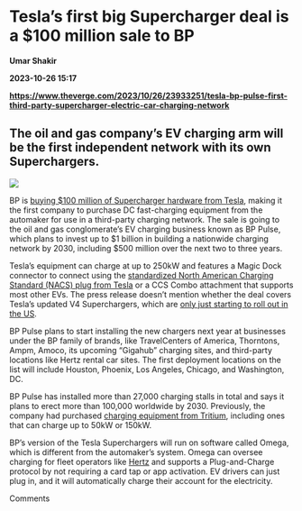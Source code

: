 # Tesla’s first big Supercharger deal is a $100 million sale to BP
**Umar Shakir**

**2023-10-26 15:17**

**https://www.theverge.com/2023/10/26/23933251/tesla-bp-pulse-first-third-party-supercharger-electric-car-charging-network**

The oil and gas company’s EV charging arm will be the first independent network with its own Superchargers.
-----------------------------------------------------------------------------------------------------------

![](https://cdn.vox-cdn.com/thumbor/qQnfXCnBqQcahdBYTuKtY_4GHeI=/0x0:1080x720/1200x628/filters:focal(540x360:541x361)/cdn.vox-cdn.com/uploads/chorus_asset/file/25034842/bp_pulse_tesla_chargers.png.img.1280.medium.png.jpeg)

BP is [buying $100 million of Supercharger hardware from Tesla](https://www.bp.com/en/global/corporate/news-and-insights/press-releases/bp-boosts-ev-charging-network-with-100-million-dollar-order-of-tesla-ultra-fast-chargers.html), making it the first company to purchase DC fast-charging equipment from the automaker for use in a third-party charging network. The sale is going to the oil and gas conglomerate’s EV charging business known as BP Pulse, which plans to invest up to $1 billion in building a nationwide charging network by 2030, including $500 million over the next two to three years.

Tesla’s equipment can charge at up to 250kW and features a Magic Dock connector to connect using the [standardized North American Charging Standard (NACS) plug from Tesla](https://www.theverge.com/2023/6/27/23775208/tesla-nacs-electric-car-charging-standard-sae-chargepoint) or a CCS Combo attachment that supports most other EVs. The press release doesn’t mention whether the deal covers Tesla’s updated V4 Superchargers, which are [only just starting to roll out in the US](https://www.theverge.com/2023/10/25/23931834/the-first-v4-tesla-supercharger-is-now-operational).

BP Pulse plans to start installing the new chargers next year at businesses under the BP family of brands, like TravelCenters of America, Thorntons, Ampm, Amoco, its upcoming “Gigahub” charging sites, and third-party locations like Hertz rental car sites. The first deployment locations on the list will include Houston, Phoenix, Los Angeles, Chicago, and Washington, DC.

BP Pulse has installed more than 27,000 charging stalls in total and says it plans to erect more than 100,000 worldwide by 2030. Previously, the company had purchased [charging equipment from Tritium](https://www.theverge.com/2023/1/19/23562864/bp-pulse-orders-tritium-dc-fast-ev-electric-vehicle-chargers), including ones that can charge up to 50kW or 150kW.

BP’s version of the Tesla Superchargers will run on software called Omega, which is different from the automaker’s system. Omega can oversee charging for fleet operators like [Hertz](https://www.theverge.com/2022/9/28/23377365/hertz-bp-network-ev-chargers-us-electric-vehicle) and supports a Plug-and-Charge protocol by not requiring a card tap or app activation. EV drivers can just plug in, and it will automatically charge their account for the electricity.

Comments